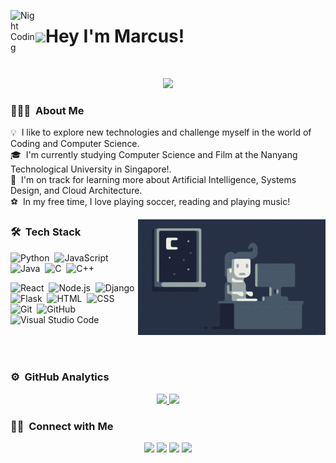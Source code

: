 <!-- ![Aditya Vikram Singh Banner](https://raw.githubusercontent.com/AVS1508/AVS1508/master/assets/Aditya%20Vikram%20Singh%20Banner.jpg) -->

<img alt="Night Coding" src="./assets/Hand%20Wave.gif" width='40' align="left"/><h1><img src="https://media.giphy.com/media/hvRJCLFzcasrR4ia7z/giphy.gif" width="35">Hey I'm Marcus!</h1>
<br>
<p align="center">
  <a href="https://github.com/DenverCoder1/readme-typing-svg"><img src="https://readme-typing-svg.herokuapp.com?font=Time+New+Roman&color=cyan&size=25&center=true&vCenter=true&width=600&height=100&lines=&#9889+Marcus+Yeo..&#9889;++;Computer+Science+Student,;Active+Learner,;Love+to+learn+new+stuffs"></a>
</p>

### 👨🏻‍💻 &nbsp;About Me

💡 &nbsp;I like to explore new technologies and challenge myself in the world of Coding and Computer Science.\
🎓 &nbsp;I'm currently studying Computer Science and Film at the Nanyang Technological University in Singapore!.\
🌱 &nbsp;I'm on track for learning more about Artificial Intelligence, Systems Design, and Cloud Architecture.\
⚽ &nbsp;In my free time, I love playing soccer, reading and playing music!

<img alt="Night Coding" src="https://raw.githubusercontent.com/AVS1508/AVS1508/master/assets/Night-Coding.gif" align="right"/>

### 🛠 &nbsp;Tech Stack

![Python](https://img.shields.io/badge/-Python-05122A?style=flat&logo=python)&nbsp;
![JavaScript](https://img.shields.io/badge/-JavaScript-05122A?style=flat&logo=javascript)&nbsp;
![Java](https://img.shields.io/badge/-Java-05122A?style=flat&logo=Java&logoColor=FFA518)&nbsp;
![C](https://img.shields.io/badge/-C-05122A?style=flat&logo=C&logoColor=A8B9CC)&nbsp;
![C++](https://img.shields.io/badge/-C++-05122A?style=flat&logo=C%2B%2B&logoColor=00599C)&nbsp;
<!-- ![C++](https://img.shields.io/badge/-C#-05122A?style=flat&logo=C%2B%2B&logoColor=00599C)&nbsp; -->
![React](https://img.shields.io/badge/-React-05122A?style=flat&logo=react)&nbsp;
![Node.js](https://img.shields.io/badge/-Node.js-05122A?style=flat&logo=node.js)&nbsp;
![Django](https://img.shields.io/badge/-Django-05122A?style=flat&logo=django&logoColor=092E20)&nbsp;
![Flask](https://img.shields.io/badge/-Flask-05122A?style=flat&logo=flask)&nbsp;
![HTML](https://img.shields.io/badge/-HTML-05122A?style=flat&logo=HTML5)&nbsp;
![CSS](https://img.shields.io/badge/-CSS-05122A?style=flat&logo=CSS3&logoColor=1572B6)&nbsp;
![Git](https://img.shields.io/badge/-Git-05122A?style=flat&logo=git)&nbsp;
![GitHub](https://img.shields.io/badge/-GitHub-05122A?style=flat&logo=github)&nbsp;
![Visual Studio Code](https://img.shields.io/badge/-Visual%20Studio%20Code-05122A?style=flat&logo=visual-studio-code&logoColor=007ACC)&nbsp;
<br>
<br>
<br>
<br>
### ⚙️ &nbsp;GitHub Analytics
<p align="center">
<a href="https://github.com/marcusyeoyh">
  <img height="180em" src="https://github-readme-stats-eight-theta.vercel.app/api?username=marcusyeoyh&show_icons=true&theme=algolia&include_all_commits=true&count_private=true"/>
  <img height="180em" src="https://github-readme-stats-eight-theta.vercel.app/api/top-langs/?username=marcusyeoyh&layout=compact&langs_count=8&theme=algolia"/>
</a>
</p>

### 🤝🏻 &nbsp;Connect with Me

<p align="center">
<!-- <a href="https://www.adityavsingh.com"><img src="https://img.shields.io/badge/-adityavsingh.com-3423A6?style=flat&logo=Google-Chrome&logoColor=white"/></a> -->
<a href="https://www.linkedin.com/in/marcus-yeo24/"><img src="https://img.shields.io/badge/-Marcus%20Yeo-0077B5?style=flat&logo=Linkedin&logoColor=white"/></a>
<a href="mailto:MYEO015@e.ntu.edu.sg"><img src="https://img.shields.io/badge/-MYEO015@e.ntu.edu.sg-D14836?style=flat&logo=Gmail&logoColor=white"/></a>
<a href="https://instagram.com/marcusyeoyh"><img src="https://img.shields.io/badge/-@marcusyeoyh-E4405F?style=flat&logo=Instagram&logoColor=white"/></a>
<a href="https://facebook.com/marcusyeo"><img src="https://img.shields.io/badge/-@marcusyeo-1877F2?style=flat&logo=Facebook&logoColor=white"/></a>
</p>
